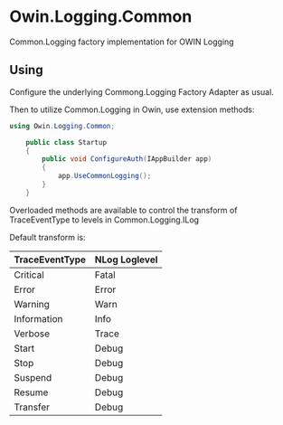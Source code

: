 # Owin.Logging.Common
Common.Logging factory implementation for OWIN Logging

## Using
Configure the underlying Commong.Logging Factory Adapter as usual.

Then to utilize Common.Logging in Owin, use extension methods:

```C#
using Owin.Logging.Common;

    public class Startup
    {
        public void ConfigureAuth(IAppBuilder app)
        {
            app.UseCommonLogging();
        }
    }
```

Overloaded methods are available to control the transform of TraceEventType to levels in Common.Logging.ILog

Default transform is:

| TraceEventType	| NLog Loglevel |
|-----------------|---------------|
| Critical        | Fatal			  	|
| Error			    	| Error 		  	|
| Warning			  	| Warn 		  		|
| Information		  | Info 			  	|
| Verbose			  	| Trace 	  		|
| Start				  	| Debug 		  	|
| Stop				  	| Debug 		  	|
| Suspend			  	| Debug 		  	|
| Resume			  	| Debug 		  	|
| Transfer			  | Debug 		  	|
